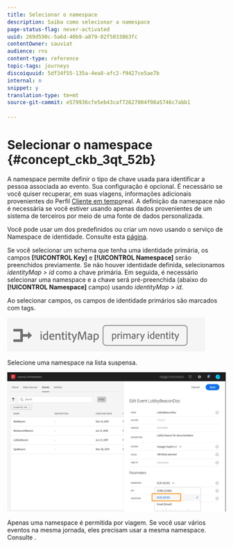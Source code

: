 ```yaml
---
title: Selecionar o namespace
description: Saiba como selecionar a namespace
page-status-flag: never-activated
uuid: 269d590c-5a6d-40b9-a879-02f5033863fc
contentOwner: sauviat
audience: rns
content-type: reference
topic-tags: journeys
discoiquuid: 5df34f55-135a-4ea8-afc2-f9427ce5ae7b
internal: n
snippet: y
translation-type: tm+mt
source-git-commit: e579936cfe5eb43caf72627004f98a5746c7abb1

---
```



# Selecionar o namespace {#concept_ckb_3qt_52b}

A namespace permite definir o tipo de chave usada para identificar a pessoa associada ao evento. Sua configuração é opcional. É necessário se você quiser recuperar, em suas viagens, informações adicionais provenientes do Perfil [Cliente em tempo](https://docs.adobe.com/content/help/en/experience-platform/profile/home.html)real. A definição da namespace não é necessária se você estiver usando apenas dados provenientes de um sistema de terceiros por meio de uma fonte de dados personalizada.

Você pode usar um dos predefinidos ou criar um novo usando o serviço de Namespace de identidade. Consulte esta [página](https://docs.adobe.com/content/help/en/experience-platform/identity/home.html).

Se você selecionar um schema que tenha uma identidade primária, os campos **[!UICONTROL Key]** e **[!UICONTROL Namespace]** serão preenchidos previamente. Se não houver identidade definida, selecionamos _identityMap > id_ como a chave primária. Em seguida, é necessário selecionar uma namespace e a chave será pré-preenchida (abaixo do **[!UICONTROL Namespace]** campo) usando _identityMap > id_.

Ao selecionar campos, os campos de identidade primários são marcados com tags.

![](../assets/primary-identity.png)


Selecione uma namespace na lista suspensa.

![](../assets/journey17.png)

Apenas uma namespace é permitida por viagem. Se você usar vários eventos na mesma jornada, eles precisam usar a mesma namespace. Consulte [](../building-journeys/journey.md).
